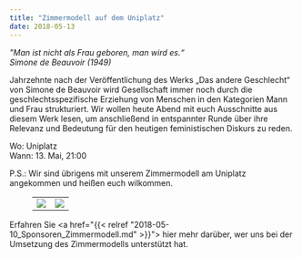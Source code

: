 ```yaml
---
title: "Zimmermodell auf dem Uniplatz"
date: 2018-05-13
---
```


<cite>"Man ist nicht als Frau geboren, man wird es.“ <br /> Simone de Beauvoir (1949)</cite>

Jahrzehnte nach der Veröffentlichung des Werks „Das andere Geschlecht“
von Simone de Beauvoir wird Gesellschaft immer noch durch die
geschlechtsspezifische Erziehung von Menschen in den Kategorien Mann
und Frau strukturiert.  Wir wollen heute Abend mit euch Ausschnitte
aus diesem Werk lesen, um anschließend in entspannter Runde über ihre
Relevanz und Bedeutung für den heutigen feministischen Diskurs zu
reden.

Wo: Uniplatz<br />
Wann: 13. Mai, 21:00<br />

P.S.: Wir sind übrigens mit unserem Zimmermodell am Uniplatz
angekommen und heißen euch wilkommen.


<figure>
<table>
<tr>
<td><img src="/aktuelles/demonstrator_uni_small.jpg"/></td>
<td><img src="/aktuelles/demonstrator_uni_traktor_small.jpg"/></td>
</tr>
</table>
</figure>

Erfahren Sie <a href="{{< relref "2018-05-10_Sponsoren_Zimmermodell.md" >}}"> hier</a> mehr darüber, wer uns bei der Umsetzung des Zimmermodells unterstützt hat.
